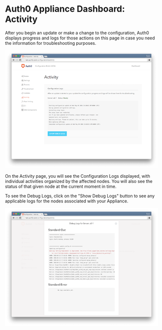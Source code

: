 # Auth0 Appliance Dashboard: Activity

After you begin an update or make a change to the configuration, Auth0 displays progress and logs for those actions on this page in case you need the information for troubleshooting purposes.

![](/media/articles/appliance/dashboard/activity.png)

On the Activity page, you will see the Configuration Logs displayed, with individual activities organized by the affected nodes. You will also see the status of that given node at the current moment in time.

To see the Debug Logs, click on the "Show Debug Logs" button to see any applicable logs for the nodes associated with your Appliance.

![](/media/articles/appliance/dashboard/debug-logs.png)
